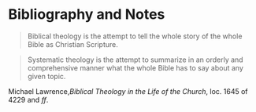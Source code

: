 # Bibliography and Notes

>Biblical theology is the attempt to tell the whole story of the whole Bible as Christian Scripture.

>Systematic theology is the attempt to summarize in an orderly and comprehensive manner what the whole Bible has to say about any given topic.

Michael Lawrence,_Biblical Theology in the Life of the Church_, loc. 1645 of 4229 and _ff_. 